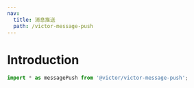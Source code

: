 ```yaml
---
nav:
  title: 消息推送
  path: /victor-message-push
---
```

# Introduction

```jsx
import * as messagePush from '@victor/victor-message-push';
```

